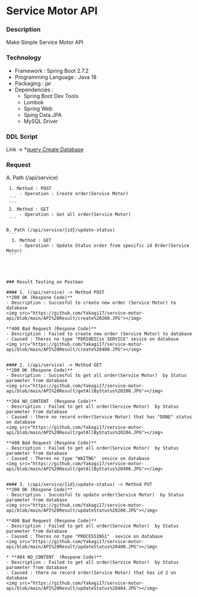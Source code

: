 # Service Motor API

### Description
Make Simple Service Motor API

### Technology
- Framework : Spring Boot 2.7.2 
- Programming Language : Java 18
- Packaging : jar
- Dependencies : 
    - Spring Boot Dev Tools
    - Lombok
    - Spring Web
    - Sping Data JPA
    - MySQL Driver 


### DDL Script

Link -> *[query Create Database](https://github.com/Yakagi17/service-motor-api/blob/main/database/service-motor-api-ddl.sql)

###  Request
A. Path (/api/service)
   ```
    1. Method : POST
        - Operation : Create order(Service Motor)
    ```
    ```
    2. Method : GET
        - Operation : Get all order(Service Motor)
    ```

B. Path (/api/service/{id}/update-status)
    ```
     3. Method : GET
        - Operation : Update Status order from spesific id Order(Service Motor)
    ```




### Result Testing on Postman

#### 1. (/api/service) -> Method POST
**200 OK (Respone Code)**
- Description : Succesful to create new order (Service Motor) to database
<img src="https://github.com/Yakagi17/service-motor-api/blob/main/API%20Result/create%20200.JPG"></img>

**400 Bad Request (Respone Code)**
- Description : Failed to create new order (Service Motor) to database
- Caused : Theres no type "PERIODICss SERVICE" sevice on database
<img src="https://github.com/Yakagi17/service-motor-api/blob/main/API%20Result/create%20400.JPG"></img>


#### 2. (/api/service) -> Method GET
**200 OK (Respone Code)**
- Description : Succesful to get all order(Service Motor)  by Status parameter from database
<img src="https://github.com/Yakagi17/service-motor-api/blob/main/API%20Result/getAllByStatus%20200.JPG"></img>

**204 NO_CONTENT  (Respone Code)**
- Description : Failed to get all order(Service Motor)  by Status parameter from database
- Caused : there no record order(Service Motor) that has "DONE" status on database
<img src="https://github.com/Yakagi17/service-motor-api/blob/main/API%20Result/getAllByStatus%20204.JPG"></img>

**400 Bad Request (Respone Code)**
- Description : Failed to get all order(Service Motor)  by Status parameter from database
- Caused : Theres no type "WAITNG"  sevice on database
<img src="https://github.com/Yakagi17/service-motor-api/blob/main/API%20Result/getAllByStatus%20400.JPG"></img>


#### 3. (/api/service/{id}/update-status) -> Method PUT
**200 OK (Respone Code)**
- Description : Succesful to update order(Service Motor)  by Status parameter from database
<img src="https://github.com/Yakagi17/service-motor-api/blob/main/API%20Result/updateStatus%20200.JPG"></img>

**400 Bad Request (Respone Code)**
- Description : Failed to get all order(Service Motor)  by Status parameter from database
- Caused : Theres no type "PROCESSING1"  sevice on database
<img src="https://github.com/Yakagi17/service-motor-api/blob/main/API%20Result/updateStatus%20400.JPG"></img>

* **404 NO_CONTENT  (Respone Code)**
- Description : Failed to get all order(Service Motor)  by Status parameter from database
- Caused : there no record order(Service Motor) that has id 2 on database
<img src="https://github.com/Yakagi17/service-motor-api/blob/main/API%20Result/updateStatus%20404.JPG"></img>
